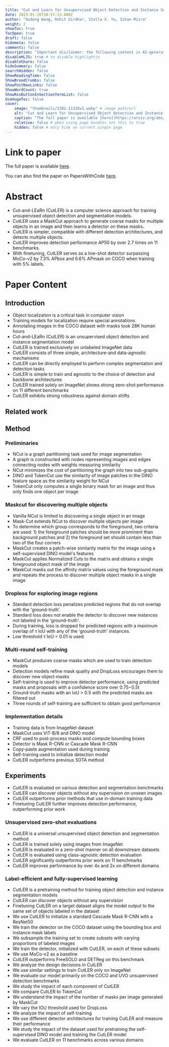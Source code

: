 ```yaml
---
title: "Cut and Learn for Unsupervised Object Detection and Instance Segmentation"
date: 2023-01-26T18:57:13.000Z
author: "Xudong Wang, Rohit Girdhar, Stella X. Yu, Ishan Misra"
weight: 2
showToc: true
TocOpen: true
draft: false
hidemeta: false
comments: false
description: "Important disclaimer: the following content is AI-generated, please make sure to fact check the presented information by reading the full paper."
disableHLJS: true # to disable highlightjs
disableShare: false
hideSummary: false
searchHidden: false
ShowReadingTime: false
ShowBreadCrumbs: false
ShowPostNavLinks: false
ShowWordCount: true
ShowRssButtonInSectionTermList: false
UseHugoToc: false
cover:
    image: "thumbnails/2301-11320v1.webp" # image path/url
    alt: "Cut and Learn for Unsupervised Object Detection and Instance Segmentation" # alt text
    caption: "The full paper is available [here](https://arxiv.org/abs/2301.11320)." # display caption under cover
    relative: false # when using page bundles set this to true
    hidden: false # only hide on current single page
---
```


# Link to paper
The full paper is available [here](https://arxiv.org/abs/2301.11320).

You can also find the paper on PapersWithCode [here](https://paperswithcode.com/paper/cut-and-learn-for-unsupervised-object).

# Abstract
- Cut-and-LEaRn (CutLER) is a computer science approach for training unsupervised object detection and segmentation models.
- CutLER uses a MaskCut approach to generate coarse masks for multiple objects in an image and then learns a detector on these masks.
- CutLER is simpler, compatible with different detection architectures, and detects multiple objects.
- CutLER improves detection performance AP50 by over 2.7 times on 11 benchmarks.
- With finetuning, CutLER serves as a low-shot detector surpassing MoCo-v2 by 7.3% APbox and 6.6% APmask on COCO when training with 5% labels.

# Paper Content

## Introduction
- Object localization is a critical task in computer vision
- Training models for localization require special annotations
- Annotating images in the COCO dataset with masks took 28K human hours
- Cut-and-LEaRn (CutLER) is an unsupervised object detection and instance segmentation model
- CutLER is trained exclusively on unlabeled ImageNet data
- CutLER consists of three simple, architecture-and data-agnostic mechanisms
- CutLER can be directly employed to perform complex segmentation and detection tasks
- CutLER is simple to train and agnostic to the choice of detection and backbone architectures
- CutLER trained solely on ImageNet shows strong zero-shot performance on 11 different benchmarks
- CutLER exhibits strong robustness against domain shifts

## Related work

## Method

### Preliminaries
- NCut is a graph partitioning task used for image segmentation
- A graph is constructed with nodes representing images and edges connecting nodes with weights measuring similarity
- NCut minimizes the cost of partitioning the graph into two sub-graphs
- DINO and TokenCut use the similarity of image patches in the DINO feature space as the similarity weight for NCut
- TokenCut only computes a single binary mask for an image and thus only finds one object per image

### Maskcut for discovering multiple objects
- Vanilla NCut is limited to discovering a single object in an image
- Mask-Cut extends NCut to discover multiple objects per image
- To determine which group corresponds to the foreground, two criteria are used: 1) the foreground patches should be more prominent than background patches and 2) the foreground set should contain less than two of the four corners
- MaskCut creates a patch-wise similarity matrix for the image using a self-supervised DINO model's features
- MaskCut applies Normalized Cuts to the matrix and obtains a single foreground object mask of the image
- MaskCut masks out the affinity matrix values using the foreground mask and repeats the process to discover multiple object masks in a single image

### Droploss for exploring image regions
- Standard detection loss penalizes predicted regions that do not overlap with the 'ground-truth'.
- Standard loss does not enable the detector to discover new instances not labeled in the 'ground-truth'.
- During training, loss is dropped for predicted regions with a maximum overlap of τ IoU with any of the 'ground-truth' instances.
- Low threshold τ IoU = 0.01 is used.

### Multi-round self-training
- MaskCut produces coarse masks which are used to train detection models
- Detection models refine mask quality and DropLoss encourages them to discover new object masks
- Self-training is used to improve detector performance, using predicted masks and proposals with a confidence score over 0.75−0.5t
- Ground-truth masks with an IoU > 0.5 with the predicted masks are filtered out
- Three rounds of self-training are sufficient to obtain good performance

### Implementation details
- Training data is from ImageNet dataset
- MaskCut uses ViT-B/8 and DINO model
- CRF used to post-process masks and compute bounding boxes
- Detector is Mask R-CNN or Cascade Mask R-CNN
- Copy-paste augmentation used during training
- Self-training used to initialize detection model
- CutLER outperforms previous SOTA method

## Experiments
- CutLER is evaluated on various detection and segmentation benchmarks
- CutLER can discover objects without any supervision on unseen images
- CutLER outperforms prior methods that use in-domain training data
- Finetuning CutLER further improves detection performance, outperforming prior work

### Unsupervised zero-shot evaluations
- CutLER is a universal unsupervised object detection and segmentation method
- CutLER is trained solely using images from ImageNet
- CutLER is evaluated in a zero-shot manner on all downstream datasets
- CutLER is evaluated using class-agnostic detection evaluation
- CutLER significantly outperforms prior work on 11 benchmarks
- CutLER improves performance by over 4x and 2x on different domains

### Label-efficient and fully-supervised learning
- CutLER is a pretraining method for training object detection and instance segmentation models
- CutLER can discover objects without any supervision
- Finetuning CutLER on a target dataset aligns the model output to the same set of objects labeled in the dataset
- We use CutLER to initialize a standard Cascade Mask R-CNN with a ResNet50
- We train the detector on the COCO dataset using the bounding box and instance mask labels
- We subsample the training set to create subsets with varying proportions of labeled images
- We train the detector, initialized with CutLER, on each of these subsets
- We use MoCo-v2 as a baseline
- CutLER outperforms FreeSOLO and DETReg on this benchmark
- We analyze the design decisions in CutLER
- We use similar settings to train CutLER only on ImageNet
- We evaluate our model primarily on the COCO and UVO unsupervised detection benchmarks
- We study the impact of each component of CutLER
- We compare CutLER to TokenCut
- We understand the impact of the number of masks per image generated by MaskCut
- We vary the IOU threshold used for DropLoss
- We analyze the impact of self-training
- We use different detector architectures for training CutLER and measure their performance
- We study the impact of the dataset used for pretraining the self-supervised DINO model and training the CutLER model
- We evaluate CutLER on 11 benchmarks across various domains
